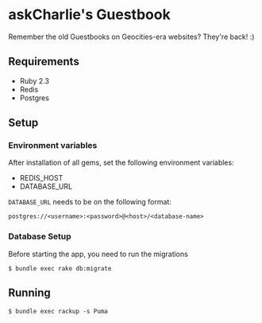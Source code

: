 # askCharlie's Guestbook

Remember the old Guestbooks on Geocities-era websites? They're back! :)

## Requirements

- Ruby 2.3
- Redis
- Postgres

## Setup


### Environment variables

After installation of all gems, set the following environment variables:

- REDIS_HOST
- DATABASE_URL

`DATABASE_URL` needs to be on the following format:

```
postgres://<username>:<password>@<host>/<database-name>
```


### Database Setup

Before starting the app, you need to run the migrations


```
$ bundle exec rake db:migrate
```

## Running

```
$ bundle exec rackup -s Puma
```
